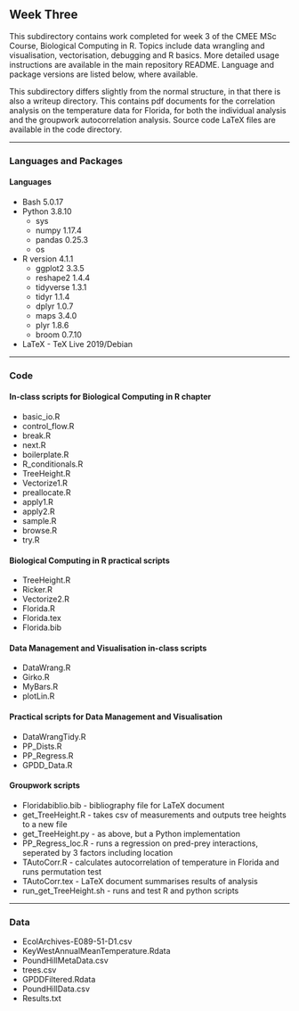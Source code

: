 ## Week Three

This subdirectory contains work completed for week 3 of the CMEE MSc Course, Biological Computing in R. Topics include data wrangling and visualisation, vectorisation, debugging and R basics. More detailed usage instructions are available in the main repository README. Language and package versions are listed below, where available.

This subdirectory differs slightly from the normal structure, in that there is also a writeup directory. This contains pdf documents for the correlation analysis on the temperature data for Florida, for both the individual analysis and the groupwork autocorrelation analysis. Source code LaTeX files are available in the code directory.
***
### Languages and Packages
#### Languages
* Bash 5.0.17
* Python 3.8.10
  * sys
  * numpy 1.17.4
  * pandas 0.25.3
  * os
* R version 4.1.1
  * ggplot2 3.3.5
  * reshape2 1.4.4
  * tidyverse 1.3.1
  * tidyr 1.1.4
  * dplyr 1.0.7
  * maps 3.4.0
  * plyr 1.8.6
  * broom 0.7.10
* LaTeX - TeX Live 2019/Debian
***
### Code
#### In-class scripts for Biological Computing in R chapter
* basic_io.R
* control_flow.R
* break.R
* next.R
* boilerplate.R
* R_conditionals.R
* TreeHeight.R
* Vectorize1.R
* preallocate.R
* apply1.R
* apply2.R
* sample.R
* browse.R
* try.R

#### Biological Computing in R practical scripts
* TreeHeight.R
* Ricker.R
* Vectorize2.R
* Florida.R
* Florida.tex
* Florida.bib

#### Data Management and Visualisation in-class scripts
* DataWrang.R
* Girko.R
* MyBars.R
* plotLin.R

#### Practical scripts for Data Management and Visualisation
* DataWrangTidy.R
* PP_Dists.R
* PP_Regress.R
* GPDD_Data.R

#### Groupwork scripts
* Floridabiblio.bib - bibliography file for LaTeX document
* get_TreeHeight.R - takes csv of measurements and outputs tree heights to a new file
* get_TreeHeight.py - as above, but a Python implementation
* PP_Regress_loc.R - runs a regression on pred-prey interactions, seperated by 3 factors including location
* TAutoCorr.R - calculates autocorrelation of temperature in Florida and runs permutation test
* TAutoCorr.tex - LaTeX document summarises results of analysis
* run_get_TreeHeight.sh - runs and test R and python scripts
***
### Data
* EcolArchives-E089-51-D1.csv
* KeyWestAnnualMeanTemperature.Rdata
* PoundHillMetaData.csv
* trees.csv
* GPDDFiltered.Rdata
* PoundHillData.csv
* Results.txt

